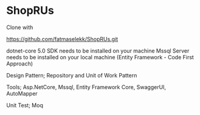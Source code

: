 # ShopRUs
Clone with

https://github.com/fatmaselekk/ShopRUs.git

dotnet-core 5.0 SDK needs to be installed on your machine
Mssql Server needs to be installed on your local machine (Entity Framework - Code First Approach)

Design Pattern;
  Repository and 
  Unit of Work Pattern
  
 Tools; Asp.NetCore, Mssql, Entity Framework Core, SwaggerUI, AutoMapper
 
 Unit Test; Moq
